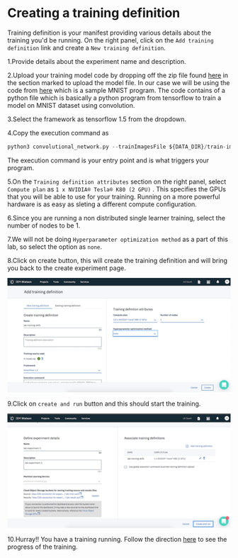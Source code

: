 # Creating a training definition

Training definition is your manifest providing various details about the training you'd be running. On the right panel, click on the `Add training definition` link and create a `New training definition`.

1.Provide details about the experiment name and description.

2.Upload your training model code by dropping off the zip file found [here](model/) in the section marked to upload the model file. In our case we will be using the code from [here](model/) which is a sample MNIST program. The code contains of a python file which is basically a python program from tensorflow to train a model on MNIST dataset using convolution.

3.Select the framework as tensorflow 1.5 from the dropdown.

4.Copy the execution command as

```python
python3 convolutional_network.py --trainImagesFile ${DATA_DIR}/train-images-idx3-ubyte.gz --trainLabelsFile ${DATA_DIR}/train-labels-idx1-ubyte.gz --testImagesFile ${DATA_DIR}/t10k-images-idx3-ubyte.gz  --testLabelsFile ${DATA_DIR}/t10k-labels-idx1-ubyte.gz --learningRate 0.001 --trainingIters 200000
```

The execution command is your entry point and is what triggers your program.

5.On the `Training definition attributes` section on the right panel, select `Compute plan` as `1 x NVIDIA® Tesla® K80 (2 GPU)` . This specifies the GPUs that you will be able to use for your training. Running on a more powerful hardware is as easy as sleting a different compute configuration.

6.Since you are running a non distributed single learner training, select the number of nodes to be 1.

7.We will not be doing `Hyperparameter optimization method` as a part of this lab, so select the option as `none`.

8.Click on create button, this will create the training definition and will bring you back to the create experiment page. 

![create_training_defn](images/step_three/create_training_defn.png)

9.Click on `create and run` button and this should start the training.

![create_run_training_defn](images/step_three/create_run_training_defn.png)


10.Hurray!! You have a training running. Follow the direction [here](step_four.md) to see the progress of the training.